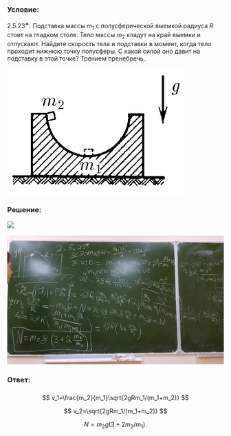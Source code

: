 ###  Условие:

$2.5.23^{∗}.$ Подставка массы $m_1$ с полусферической выемкой радиуса $R$ стоит на гладком столе. Тело массы $m_2$ кладут на край выемки и отпускают. Найдите скорость тела и подставки в момент, когда тело проходит нижнюю точку полусферы. С какой силой оно давит на подставку в этой точке? Трением пренебречь.

![К задаче $2.5.23$|411x294, 40%](../../img/2.5.23/2.5.23.png)

###  Решение:

![](https://www.youtube.com/embed/CZ2-WKXjC08)

![|1583x940, 8-%](../../img/2.5.23/01.png)

###  Ответ:

###

$$
v_1=\frac{m_2}{m_1}\sqrt{2gRm_1/(m_1+m_2)}
$$

$$
v_2=\sqrt{2gRm_1/(m_1+m_2)}
$$

$$
N=m_2g(3+2m_2/m_1).
$$